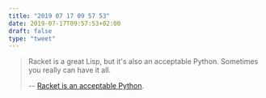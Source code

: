 ```yaml
---
title: "2019 07 17 09 57 53"
date: 2019-07-17T09:57:53+02:00
draft: false
type: "tweet"
---
```


> Racket is a great Lisp, but it's also an acceptable Python. Sometimes you really can have it all.
>
> -- [Racket is an acceptable Python](https://dustycloud.org/blog/racket-is-an-acceptable-python/).
